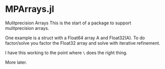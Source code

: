 # MPArrays.jl
Mulitprecision Arrays
This is the start of a package to support mulitprecision arrays. 

One example is a struct with a Float64 array A and Float32(A). To do factor/solve you factor the Float32 array and solve with iterative refinement.

I have this working to the point where ```\``` does the right thing.

More later.
